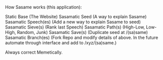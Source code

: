How Sasame works (this application):

Static Base (The Website)
Sasamatic Seed (A way to explain Sasame)
Sasamatic Speech(es) (Add a new way to explain Sasame to seed)
Sasamatic Sieve(s) (Rank last Speech)
Sasamatic Path(s) (High-Low, Low-High, Random, Junk)
Sasamatic Save(s) (Duplicate seed at /(sa)same)
Sasamatic Branch(es) (Fork Repo and modify details of above. In the future automate through interface and add to /xyz/(sa)same.)

Always correct Memetically.
